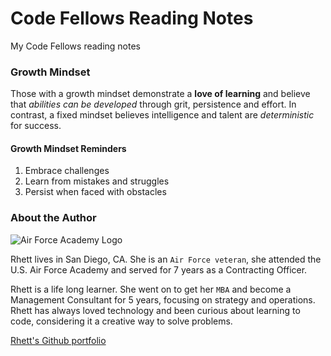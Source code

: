 # Code Fellows Reading Notes

My Code Fellows reading notes

### Growth Mindset

Those with a growth mindset demonstrate a **love of learning** and believe that *abilities can be developed* through grit, persistence and effort. In contrast, a fixed mindset believes intelligence and talent are *deterministic* for success. 

#### Growth Mindset Reminders
1. Embrace challenges
2. Learn from mistakes and struggles
3. Persist when faced with obstacles

### About the Author
![Air Force Academy Logo](https://www.usafa.edu/app/uploads/USAFA-HPL-Logo-w-cutlines-300x268.jpg)

Rhett lives in San Diego, CA. She is an `Air Force veteran`, she attended the U.S. Air Force Academy and served for 7 years as a Contracting Officer. 

Rhett is a life long learner. She went on to get her `MBA` and become a Management Consultant for 5 years, focusing on strategy and operations. Rhett has always loved technology and been curious about learning to code, considering it a creative way to solve problems.

[Rhett's Github portfolio](https://github.com/rhettchase)
